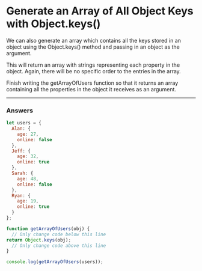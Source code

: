 # Generate an Array of All Object Keys with Object.keys()
We can also generate an array which contains all the keys stored in an object using the Object.keys() method and passing in an object as the argument. 

This will return an array with strings representing each property in the object. Again, there will be no specific order to the entries in the array.

Finish writing the getArrayOfUsers function so that it returns an array containing all the properties in the object it receives as an argument.

***

### Answers

```js
let users = {
  Alan: {
    age: 27,
    online: false
  },
  Jeff: {
    age: 32,
    online: true
  },
  Sarah: {
    age: 48,
    online: false
  },
  Ryan: {
    age: 19,
    online: true
  }
};

function getArrayOfUsers(obj) {
  // Only change code below this line
return Object.keys(obj);
  // Only change code above this line
}

console.log(getArrayOfUsers(users));
```